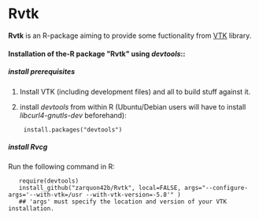 Rvtk
====
__Rvtk__ is an R-package aiming to provide some fuctionality from [VTK](http://www.vtk.org) library.

#### Installation of the-R package "Rvtk" using *devtools*:: ####

##### install prerequisites #####
1. Install VTK (including development files) and all to build stuff against it.

2. install *devtools* from within R (Ubuntu/Debian users will have to install *libcurl4-gnutls-dev* beforehand):

        install.packages("devtools")


##### install Rvcg #####
Run the following command in R:
        
       require(devtools)
       install_github("zarquon42b/Rvtk", local=FALSE, args="--configure-args='--with-vtk=/usr --with-vtk-version=-5.8'" )
       ## 'args' must specify the location and version of your VTK installation.


